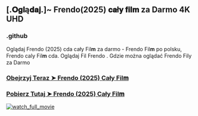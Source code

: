 ## [.𝐎𝐠𝐥ą𝐝𝐚𝐣.]~ Frendo(2025) 𝐜𝐚ł𝐲 𝐟𝐢𝐥𝐦 za Darmo 4K UHD

### .github

Oglądaj Frendo (2025) cda cały Fil𝐦 za darmo - Frendo Fil𝐦 po polsku, Frendo caly Fil𝐦 cda. Oglądaj Fil Frendo . Gdzie można oglądać Frendo Fily za Darmo

### [Obejrzyj Teraz ➤ Frendo (2025) Cały Fil𝐦](https://epicscreen.fun/pl/movie/713364/clown-in-a-cornfield.gto❤️)

### [Pobierz Tutaj ➤ Frendo (2025) Cały Fil𝐦](https://epicscreen.fun/pl/movie/713364/clown-in-a-cornfield.gto❤️)

<a href="https://epicscreen.fun/pl/movie/713364/clown-in-a-cornfield.gto❤️" rel="nofollow"><img src="https://image.tmdb.org/t/p/w300/diPSE2jVqMQF1g6u1duFzzxMxh9.jpg" alt="watch_full_movie" data-canonical-src="https://image.tmdb.org/t/p/w300/diPSE2jVqMQF1g6u1duFzzxMxh9.jpg" style="max-width: 100%;"></a>
